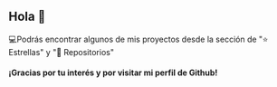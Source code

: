 <h2>Hola 👋</h2>

<p><span>&#128187;</span>Podrás encontrar algunos de mis proyectos desde la sección de "⭐ Estrellas" y "📓 Repositorios"</p>

<h4>¡Gracias por tu interés y por visitar mi perfil de Github!</h4>
<!--
**angelesgomez/angelesgomez** is a ✨ _special_ ✨ repository because its `README.md` (this file) appears on your GitHub profile.

Here are some ideas to get you started:

- 🔭 I’m currently working on ...
- 🌱 I’m currently learning ...
- 👯 I’m looking to collaborate on ...
- 🤔 I’m looking for help with ...
- 💬 Ask me about ...
- 📫 How to reach me: ... 
- 😄 Pronouns: ...
- ⚡ Fun fact: ...
-->
<!--<div display="flex">

<img height="50%" width="40%" src="https://github-readme-stats.vercel.app/api/top-langs/?username=angelesgomez&layout=compact&theme=tokyonight&locale=es">  
 
 <img height="50%" width="53%"  src="https://github-readme-stats.vercel.app/api?username=angelesgomez&show_icons=true&theme=tokyonight&hide=issues,stars&show_owner=true&locale=es">
 
 <img height="50%" width="40%" src="https://github-readme-stats.vercel.app/api?username=angelesgomez&show_icons=true&theme=transparent&locale=es">  
</div>-->

